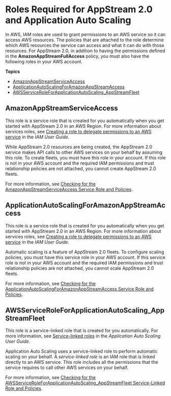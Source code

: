 # Roles Required for AppStream 2\.0 and Application Auto Scaling<a name="roles-required-for-appstream"></a>

In AWS, IAM roles are used to grant permissions to an AWS service so it can access AWS resources\. The policies that are attached to the role determine which AWS resources the service can access and what it can do with those resources\. For AppStream 2\.0, in addition to having the permissions defined in the **AmazonAppStreamFullAccess** policy, you must also have the following roles in your AWS account\.

**Topics**
+ [AmazonAppStreamServiceAccess](#AmazonAppStreamServiceAccess)
+ [ApplicationAutoScalingForAmazonAppStreamAccess](#ApplicationAutoScalingForAmazonAppStreamAccess)
+ [AWSServiceRoleForApplicationAutoScaling\_AppStreamFleet](#AWSServiceRoleForApplicationAutoScaling_AppStreamFleet)

## AmazonAppStreamServiceAccess<a name="AmazonAppStreamServiceAccess"></a>

This role is a service role that is created for you automatically when you get started with AppStream 2\.0 in an AWS Region\. For more information about services roles, see [Creating a role to delegate permissions to an AWS service](https://docs.aws.amazon.com/IAM/latest/UserGuide/id_roles_create_for-service.html) in the *IAM User Guide*\.

While AppStream 2\.0 resources are being created, the AppStream 2\.0 service makes API calls to other AWS services on your behalf by assuming this role\. To create fleets, you must have this role in your account\. If this role is not in your AWS account and the required IAM permissions and trust relationship policies are not attached, you cannot create AppStream 2\.0 fleets\.

For more information, see [Checking for the AmazonAppStreamServiceAccess Service Role and Policies](controlling-access-checking-for-iam-service-access.md)\.

## ApplicationAutoScalingForAmazonAppStreamAccess<a name="ApplicationAutoScalingForAmazonAppStreamAccess"></a>

This role is a service role that is created for you automatically when you get started with AppStream 2\.0 in an AWS Region\. For more information about services roles, see [Creating a role to delegate permissions to an AWS service](https://docs.aws.amazon.com/IAM/latest/UserGuide/id_roles_create_for-service.html) in the *IAM User Guide*\.

Automatic scaling is a feature of AppStream 2\.0 fleets\. To configure scaling policies, you must have this service role in your AWS account\. If this service role is not in your AWS account and the required IAM permissions and trust relationship policies are not attached, you cannot scale AppStream 2\.0 fleets\.

For more information, see [Checking for the ApplicationAutoScalingForAmazonAppStreamAccess Service Role and Policies](controlling-access-checking-for-iam-autoscaling.md)\.

## AWSServiceRoleForApplicationAutoScaling\_AppStreamFleet<a name="AWSServiceRoleForApplicationAutoScaling_AppStreamFleet"></a>

This role is a service\-linked role that is created for you automatically\. For more information, see [Service\-linked roles](https://docs.aws.amazon.com/autoscaling/application/userguide/application-auto-scaling-service-linked-roles.html) in the *Application Auto Scaling User Guide*\.

Application Auto Scaling uses a service\-linked role to perform automatic scaling on your behalf\. A *service\-linked role* is an IAM role that is linked directly to an AWS service\. This role includes all the permissions that the service requires to call other AWS services on your behalf\.

For more information, see [Checking for the AWSServiceRoleForApplicationAutoScaling\_AppStreamFleet Service\-Linked Role and Policies](controlling-access-checking-for-iam-service-linked-role-application-autoscaling-appstream-fleet.md)\.